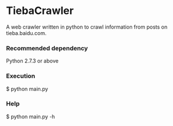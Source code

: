 TiebaCrawler
============

A web crawler written in python to crawl information from posts on tieba.baidu.com.

### Recommended dependency
Python 2.7.3 or above

### Execution
$ python main.py

### Help
$ python main.py -h
